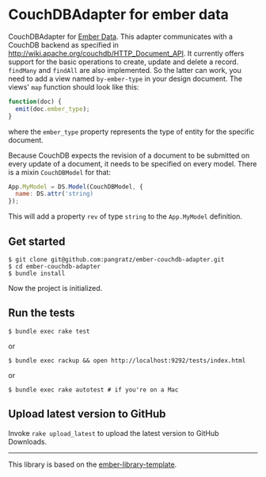 CouchDBAdapter for ember data
=============================

CouchDBAdapter for [Ember Data](https://github.com/emberjs/data). This adapter communicates with a CouchDB backend as specified in http://wiki.apache.org/couchdb/HTTP_Document_API. It currently offers support for the basic operations to create, update and delete a record. `findMany` and `findAll` are also implemented. So the latter can work, you need to add a view named `by-ember-type` in your design document. The views' `map` function should look like this:

``` javascript
function(doc) {
  emit(doc.ember_type);
}
```

where the `ember_type` property represents the type of entity for the specific document.

Because CouchDB expects the revision of a document to be submitted on every update of a document, it needs to be specified on every model. There is a mixin `CouchDBModel` for that:

``` javascript
App.MyModel = DS.Model(CouchDBModel, {
  name: DS.attr('string)
});
```

This will add a property `rev` of type `string` to the `App.MyModel` definition.


Get started
-----------

    $ git clone git@github.com:pangratz/ember-couchdb-adapter.git
    $ cd ember-couchdb-adapter
    $ bundle install

Now the project is initialized.

Run the tests
-------------

    $ bundle exec rake test

or

    $ bundle exec rackup && open http://localhost:9292/tests/index.html

or

    $ bundle exec rake autotest # if you're on a Mac

Upload latest version to GitHub
-------------------------------

Invoke `rake upload_latest` to upload the latest version to GitHub Downloads.

-----------------------------------------------

This library is based on the [ember-library-template](https://github.com/pangratz/ember-library-template).